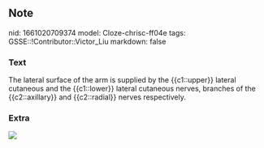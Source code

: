## Note
nid: 1661020709374
model: Cloze-chrisc-ff04e
tags: GSSE::!Contributor::Victor_Liu
markdown: false

### Text
The lateral surface of the arm is supplied by the {{c1::upper}} lateral cutaneous and the {{c1::lower}} lateral cutaneous nerves, branches of the {{c2::axillary}} and {{c2::radial}} nerves respectively.

### Extra
<img src="paste-a67f5dc5366176271c4aaf80dbb5ec26ff5078dc.jpg">
